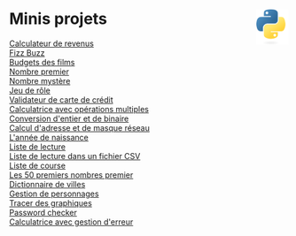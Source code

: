 # **Minis projets** <a href="../"><img align="right" src="assets/logo/Python-logo-notext.svg" alt="Python" height="64px"></a>
[Calculateur de revenus](miniProjets/weeklySalaryCalculator "Calculateur simple de revenus")  
[Fizz Buzz](miniProjets/FizzBuzz "Fizz Buzz")   
[Budgets des films](miniProjets/filmBudgets "Troisième défi : budget des films")  
[Nombre premier](miniProjets/primeNomber "Nombre premier")  
[Nombre mystère](miniProjets/guessTheNumber)  
[Jeu de rôle](exercises/more/rpg)  
[Validateur de carte de crédit](miniProjets/creditCardValidator "Validateur de carte de crédit")  
[Calculatrice avec opérations multiples](miniProjets/calculator "Calculatrice avec opérations multiples")  
[Conversion d'entier et de binaire](miniProjets/integerBinaryConversion "Conversion de binaire en entier et vice versa")  
[Calcul d'adresse et de masque réseau](miniProjets/networkAdressMask "Conversion de binaire en entier et vice versa")  
[L'année de naissance](miniProjets/ageAndYearOfBirth "Saisir l'âge et afficher l'année de naissance")  
[Liste de lecture](miniProjets/bookslist "Liste de lecture très simple")  
[Liste de lecture dans un fichier CSV](miniProjets/booklist2 "Liste de lecture sauvegardée dans un fichier CSV (Comma Separated Values [valeurs séparées par des virgules])")  
[Liste de course](exercises/more/shoppingList2)  
[Les 50 premiers nombres premier](miniProjets/ListPrimeNumber "Liste des 50 premiers nombres premier")  
[Dictionnaire de villes](miniProjets/dictionaryOfCities "Dictionnaire de ville")  
[Gestion de personnages](miniProjets/characterManagement "Gestion de personnage")  
[Tracer des graphiques](miniProjets/drawGraphs "Tracer un graphique")   
[Password checker](exercises/more/passwordChecker)  
[Calculatrice avec gestion d'erreur](exercises/more/calculatorWithErrorHandling)  
<!-- [Lancer les dés](miniProjets/rollTheDices "Lancer les dés")    -->
<!-- [Avocats](miniProjets/lawyers "Avocats")    -->
<!-- [Web Scraping](miniProjets/webScraping "Web Scraping")    -->